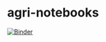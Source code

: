 # agri-notebooks

[![Binder](https://mybinder.org/badge_logo.svg)](https://mybinder.org/v2/gh/atantet/agri-notebooks/HEAD?urlpath=/panel/app_bilan_observations)
